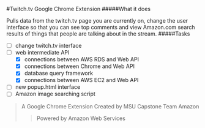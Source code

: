 #Twitch.tv Google Chrome Extension
#####What it does
<p>Pulls data from the twitch.tv page you are currently on, change the user interface so that you can see top comments and view Amazon.com search results of things that people are talking about in the stream.
#####Tasks

- [ ] change twitch.tv interface
- [ ] web intermediate API
  - [x] connections between AWS RDS and Web API
  - [x] connections between Chrome and Web API
  - [x] database query framework
  - [x] connections between AWS EC2 and Web API
- [ ] new popup.html interface
- [ ] Amazon image searching script

> A Google Chrome Extension Created by MSU Capstone Team Amazon
>> Powered by Amazon Web Services


